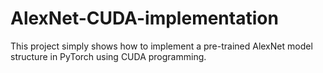 # AlexNet-CUDA-implementation
This project simply shows how to implement a pre-trained AlexNet model structure in PyTorch using CUDA programming.
